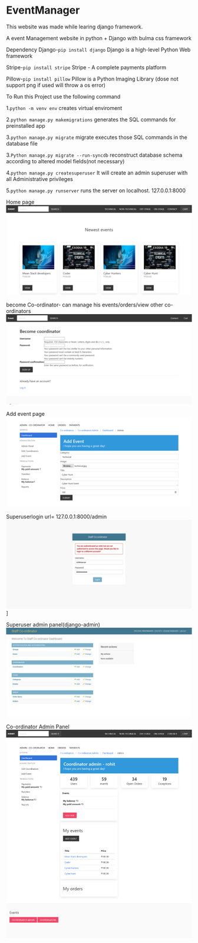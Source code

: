 # EventManager
This website was made while learing django framework. 

A event Management website in python + Django with bulma css framework

Dependency
Django-```pip install django```
Django is a high-level Python Web framework

Stripe-```pip install stripe```
Stripe - A complete payments platform

Pillow-```pip install pillow```
Pillow is a Python Imaging Library
(dose not support png if used will throw a os error)

To Run this Project use the following command


1.```python -m venv env```
creates virtual enviroment

2.```python manage.py makemigrations```
generates the SQL commands for preinstalled app

3.```python manage.py migrate```
migrate executes those SQL commands in the database file

3.```Python manage.py migrate --run-syncdb```
reconstruct database schema according to altered model fields(not necessary)

4.```python manage.py createsuperuser```
It will create an admin superuser with all Administrative privileges

5.```python manage.py runserver```
runs the server on localhost.
127.0.0.1:8000



Home page
![Home Page](./screenshot/Welcome_Event.png)

become Co-ordinator- can manage his events/orders/view other co-ordinators
![Become Co-ordinator](./screenshot/Become_coordinator_Event.png)


Add event page
![Add event page](./screenshot/Add_event_Event.png)

Superuserlogin 
url= 127.0.0.1:8000/admin
![Superuser login](./screenshot/Log_in_Welcome_To_Staff_Co-ordinator_Dashboard.png)]

Superuser admin panel(django-admin)
![Superuser admin panel](./screenshot/Welcome_To_Staff_Co-ordinator_Dashboard_Welcome_To_Staff_Co-ordinator_Dashboard.png)

Co-ordinator Admin Panel
![Co-ordinator Admin Panel](./screenshot/Coordinator_admin_Event.png)
